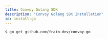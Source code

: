 ```yaml
---
title: Convoy Golang SDK
description: "Convoy Golang SDK Installation"
id: install-go
---
```


```bash[terminal]
$ go get github.com/frain-dev/convoy-go
```